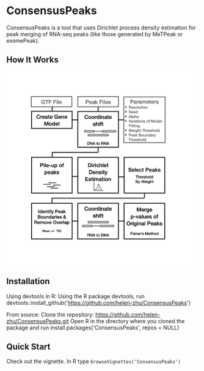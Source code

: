# ConsensusPeaks
ConsensusPeaks is a tool that uses Dirichlet process density estimation for peak merging of RNA-seq peaks (like those generated by MeTPeak or exomePeak).


## How It Works
![Flowchart](https://github.com/helen-zhu/DPDE4PM/blob/main/DPDE4PM.png?raw=true)

## Installation
Using devtools in R:
Using the R package devtools, run devtools::install_github('https://github.com/helen-zhu/ConsensusPeaks')

From source:
Clone the repository: https://github.com/helen-zhu/ConsensusPeaks.git Open R in the directory where you cloned the package and run install.packages('ConsensusPeaks', repos = NULL)

## Quick Start
Check out the vignette. In R type `browseVignettes('ConsensusPeaks')`
